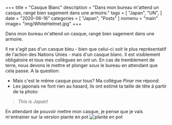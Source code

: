 
+++
title = "Casque Blanc"
description = "Dans mon bureau m'attend un casque, rangé bien sagement dans une armoire."
tags = [
    "Japan",
    "UN",
]
date = "2020-06-16"
categories = [
    "Japan",
    "Posts"
]
nomenu = "main"
image= "img/WhiteHelmet.jpg"
+++


Dans mon bureau m'attend un casque, rangé bien sagement dans une armoire.

Il ne s'agit pas d'un casque bleu -  bien que celui-ci soit le plus représentatif de l'action des Nations Unies - mais d'un casque blanc. Il est visiblement obligatoire et tous mes collègues en ont un.  En cas de tremblement de terre, nous devons le mettre et plonger sous le bureau en attendant que cela passe. 
A la question:
- Mais c'est le même casque pour tous?  Ma collègue *Pinar* me répond: 
- Les japonais ne font rien au hasard, ils ont estimé ta taille de tête à partir de ta photo: 

> *This is Japan!*

En attendant de pouvoir mettre mon casque, je pense que je vais m'entrainer sur la version plante en pot ![plante en pot](https://www.contemporist.com/wp-content/uploads/2016/05/earthquake-helmets_100516_05.gif) 



